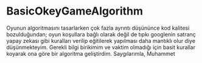 # BasicOkeyGameAlgorithm

Oyunun algoritmasını tasarlarken çok fazla ayrıntı düşününce kod kalitesi bozulduğundan; oyun koşullara bağlı olarak değil de tıpkı googlenin satranç yapay zekası gibi
kuralları verilip eğitilerek yapılması daha mantıklı olur diye düşünmekteyim.
Gerekli bilgi birikimim ve vaktim olmadığı için basit kurallar koyarak ona göre bir algoritma geliştirdim.
Saygılarımla,
Muhammet
